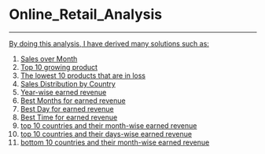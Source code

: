 # Online_Retail_Analysis
------------------------
<a href="https://github.com/tanya88099/Online_Retail_Analysis/assets/86092373/9471af35-eef1-4717-9594-0e50c330b97c"/>

By doing this analysis, I have derived many solutions such as:
1. Sales over Month
2. Top 10 growing product
3. The lowest 10 products that are in loss
4. Sales Distribution by Country
5. Year-wise earned revenue
6. Best Months for earned revenue
7. Best Day for earned revenue
8. Best Time for earned revenue
9. top 10 countries and their month-wise earned revenue
10. top 10 countries and their days-wise earned revenue
11. bottom 10 countries and  their month-wise earned revenue



